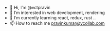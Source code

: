 - 👋 Hi, I’m @vctpravin
- 👀 I’m interested in web development, rendering
- 🌱 I’m currently learning react, redux, rust ..
- 📫 How to reach me pravinkumar@vcollab.com

<!---
vctpravin/vctpravin is a ✨ special ✨ repository because its `README.md` (this file) appears on your GitHub profile.
You can click the Preview link to take a look at your changes.
--->
